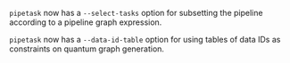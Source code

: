 `pipetask` now has a `--select-tasks` option for subsetting the pipeline according to a pipeline graph expression.

`pipetask` now has a `--data-id-table` option for using tables of data IDs as constraints on quantum graph generation.
